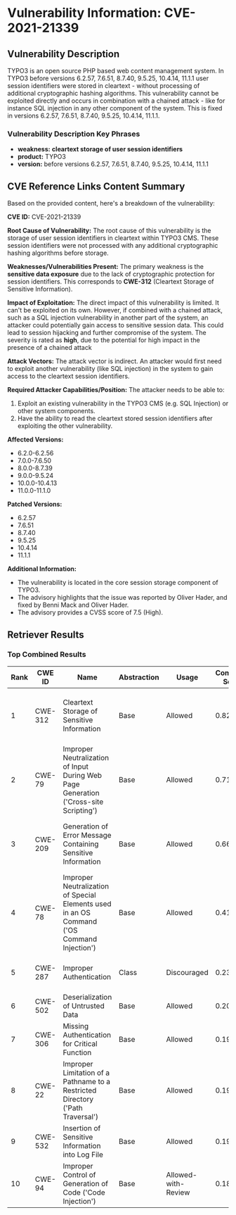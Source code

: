 # Vulnerability Information: CVE-2021-21339

## Vulnerability Description
TYPO3 is an open source PHP based web content management system. In TYPO3 before versions 6.2.57, 7.6.51, 8.7.40, 9.5.25, 10.4.14, 11.1.1 user session identifiers were stored in cleartext - without processing of additional cryptographic hashing algorithms. This vulnerability cannot be exploited directly and occurs in combination with a chained attack - like for instance SQL injection in any other component of the system. This is fixed in versions 6.2.57, 7.6.51, 8.7.40, 9.5.25, 10.4.14, 11.1.1.

### Vulnerability Description Key Phrases
- **weakness:** **cleartext storage of user session identifiers**
- **product:** TYPO3
- **version:** before versions 6.2.57, 7.6.51, 8.7.40, 9.5.25, 10.4.14, 11.1.1

## CVE Reference Links Content Summary
Based on the provided content, here's a breakdown of the vulnerability:

**CVE ID:** CVE-2021-21339

**Root Cause of Vulnerability:**
The root cause of this vulnerability is the storage of user session identifiers in cleartext within TYPO3 CMS. These session identifiers were not processed with any additional cryptographic hashing algorithms before storage.

**Weaknesses/Vulnerabilities Present:**
The primary weakness is the **sensitive data exposure** due to the lack of cryptographic protection for session identifiers. This corresponds to **CWE-312** (Cleartext Storage of Sensitive Information).

**Impact of Exploitation:**
The direct impact of this vulnerability is limited. It can't be exploited on its own. However, if combined with a chained attack, such as a SQL injection vulnerability in another part of the system, an attacker could potentially gain access to sensitive session data. This could lead to session hijacking and further compromise of the system. The severity is rated as **high**, due to the potential for high impact in the presence of a chained attack

**Attack Vectors:**
The attack vector is indirect. An attacker would first need to exploit another vulnerability (like SQL injection) in the system to gain access to the cleartext session identifiers.

**Required Attacker Capabilities/Position:**
The attacker needs to be able to:
1. Exploit an existing vulnerability in the TYPO3 CMS (e.g. SQL Injection) or other system components.
2. Have the ability to read the cleartext stored session identifiers after exploiting the other vulnerability.

**Affected Versions:**
- 6.2.0-6.2.56
- 7.0.0-7.6.50
- 8.0.0-8.7.39
- 9.0.0-9.5.24
- 10.0.0-10.4.13
- 11.0.0-11.1.0

**Patched Versions:**
- 6.2.57
- 7.6.51
- 8.7.40
- 9.5.25
- 10.4.14
- 11.1.1

**Additional Information:**
- The vulnerability is located in the core session storage component of TYPO3.
- The advisory highlights that the issue was reported by Oliver Hader, and fixed by Benni Mack and Oliver Hader.
- The advisory provides a CVSS score of 7.5 (High).

## Retriever Results

### Top Combined Results

| Rank | CWE ID | Name | Abstraction | Usage | Combined Score | Retrievers | Individual Scores |
|------|--------|------|-------------|-------|---------------|------------|-------------------|
| 1 | CWE-312 | Cleartext Storage of Sensitive Information | Base | Allowed | 0.8295 | dense, sparse, graph | dense: 0.536, sparse: 0.582, graph: 0.639 |
| 2 | CWE-79 | Improper Neutralization of Input During Web Page Generation ('Cross-site Scripting') | Base | Allowed | 0.7109 | dense, sparse, graph | dense: 0.530, sparse: 0.359, graph: 0.673 |
| 3 | CWE-209 | Generation of Error Message Containing Sensitive Information | Base | Allowed | 0.6602 | dense, sparse, graph | dense: 0.511, sparse: 0.375, graph: 0.532 |
| 4 | CWE-78 | Improper Neutralization of Special Elements used in an OS Command ('OS Command Injection') | Base | Allowed | 0.4170 | sparse, graph | sparse: 0.334, graph: 0.631 |
| 5 | CWE-287 | Improper Authentication | Class | Discouraged | 0.2370 | sparse, graph | sparse: 0.356, graph: 0.911 |
| 6 | CWE-502 | Deserialization of Untrusted Data | Base | Allowed | 0.2010 | sparse | sparse: 0.351 |
| 7 | CWE-306 | Missing Authentication for Critical Function | Base | Allowed | 0.1964 | sparse | sparse: 0.343 |
| 8 | CWE-22 | Improper Limitation of a Pathname to a Restricted Directory ('Path Traversal') | Base | Allowed | 0.1943 | sparse | sparse: 0.340 |
| 9 | CWE-532 | Insertion of Sensitive Information into Log File | Base | Allowed | 0.1937 | sparse | sparse: 0.339 |
| 10 | CWE-94 | Improper Control of Generation of Code ('Code Injection') | Base | Allowed-with-Review | 0.1817 | sparse | sparse: 0.333 |

